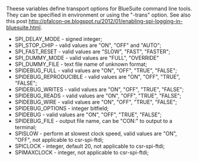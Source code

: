 Theese variables define transport options for BlueSuite command line tools.
They can be specified in environment or using the "-trans" option. See also
this post
<http://pfalcon-oe.blogspot.ru/2012/01/enabling-spi-logging-in-bluesuite.html>.

* SPI_DELAY_MODE - signed integer;
* SPI_STOP_CHIP - valid values are "ON", "OFF" and "AUTO";
* SPI_FAST_RESET - valid values are "SLOW", "FAST", "FASTER";
* SPI_DUMMY_MODE - valid values are "FULL", "OVERRIDE"
* SPI_DUMMY_FILE - text file name of unknown format;
* SPIDEBUG_FULL - valid values are "ON", "OFF", "TRUE", "FALSE";
* SPIDEBUG_REPRODUCIBLE - valid values are "ON", "OFF", "TRUE", "FALSE";
* SPIDEBUG_WRITES - valid values are "ON", "OFF", "TRUE", "FALSE";
* SPIDEBUG_READS - valid values are "ON", "OFF", "TRUE", "FALSE";
* SPIDEBUG_WIRE - valid values are "ON", "OFF", "TRUE", "FALSE";
* SPIDEBUG_OPTIONS - integer bitfield;
* SPIDEBUG - valid values are "ON", "OFF", "TRUE", "FALSE";
* SPIDEBUG_FILE - output file name, can be "CON:" to output to a terminal;
* SPISLOW - perform at slowest clock speed, valid values are "ON", "OFF", not applicable to csr-spi-ftdi;
* SPICLOCK - integer, default 20, not applicable to csr-spi-ftdi;
* SPIMAXCLOCK - integer, not applicable to csr-spi-ftdi;
